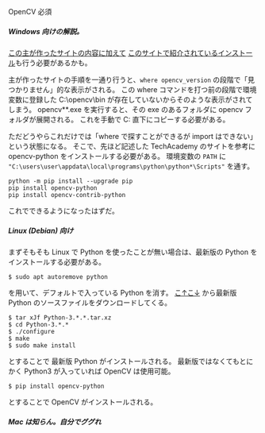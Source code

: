 OpenCV 必須

##### Windows 向けの解説。
[この主が作ったサイトの内容に加えて](https://kenichiyazawa.web.fc2.com/sources/How_to_Install_OpenCV.html)
[このサイトで紹介されているインストール](https://techacademy.jp/magazine/51404)も行う必要があるかも。

主が作ったサイトの手順を一通り行うと、```where opencv_version``` の段階で「見つかりません」的な表示がされる。
この where コマンドを打つ前の段階で環境変数に登録した C:\opencv\bin が存在していないからそのような表示がされてしまう。
opencv**.exe を実行すると、その exe のあるフォルダに opencv フォルダが展開される。
これを手動で C: 直下にコピーする必要がある。

ただどうやらこれだけでは「where で探すことができるが import はできない」という状態になる。
そこで、先ほど記述した TechAcademy のサイトを参考に opencv-python をインストールする必要がある。
環境変数の ```PATH``` に ```"C:\users\user\appdata\local\programs\python\python*\Scripts"``` を通す。
```
python -m pip install --upgrade pip
pip install opencv-python
pip install opencv-contrib-python
```
これでできるようになったはずだ。 

##### Linux (Debian) 向け
まずそもそも Linux で Python を使ったことが無い場合は、最新版の Python をインストールする必要がある。
```
$ sudo apt autoremove python
```
を用いて、デフォルトで入っている Python を消す。
[こ↑こ↓](https://pythonlinks.python.jp/ja/index.html) から最新版 Python のソースファイルをダウンロードしてくる。
```
$ tar xJf Python-3.*.*.tar.xz
$ cd Python-3.*.*
$ ./configure
$ make
$ sudo make install
```
とすることで 最新版 Python がインストールされる。
最新版ではなくてもとにかく Python3 が入っていれば OpenCV は使用可能。
```
$ pip install opencv-python
```
とすることで OpenCV がインストールされる。


##### Mac は知らん。自分でググれ
